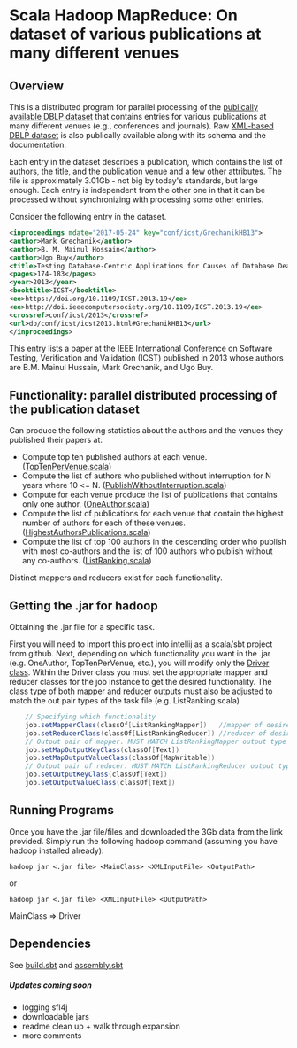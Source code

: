 # Scala Hadoop MapReduce: On dataset of various publications at many different venues
## Overview
This is a distributed program for parallel processing of the [publically available DBLP dataset](https://dblp.uni-trier.de) that contains entries for various publications at many different venues (e.g., conferences and journals). Raw [XML-based DBLP dataset](https://dblp.uni-trier.de/xml) is also publically available along with its schema and the documentation.

Each entry in the dataset describes a publication, which contains the list of authors, the title, and the publication venue and a few other attributes. The file is approximately 3.01Gb - not big by today's standards, but large enough. Each entry is independent from the other one in that it can be processed without synchronizing with processing some other entries.

Consider the following entry in the dataset.
```xml
<inproceedings mdate="2017-05-24" key="conf/icst/GrechanikHB13">
<author>Mark Grechanik</author>
<author>B. M. Mainul Hossain</author>
<author>Ugo Buy</author>
<title>Testing Database-Centric Applications for Causes of Database Deadlocks.</title>
<pages>174-183</pages>
<year>2013</year>
<booktitle>ICST</booktitle>
<ee>https://doi.org/10.1109/ICST.2013.19</ee>
<ee>http://doi.ieeecomputersociety.org/10.1109/ICST.2013.19</ee>
<crossref>conf/icst/2013</crossref>
<url>db/conf/icst/icst2013.html#GrechanikHB13</url>
</inproceedings>
```

This entry lists a paper at the IEEE International Conference on Software Testing, Verification and Validation (ICST) published in 2013 whose authors are B.M. Mainul Hussain, Mark Grechanik, and Ugo Buy. 


## Functionality: parallel distributed processing of the publication dataset
Can produce the following statistics about the authors and the venues they published their papers at. 

- Compute top ten published authors at each venue. 
([TopTenPerVenue.scala](./src/main/scala/TopTenPerVenue.scala))
- Compute the list of authors who published without interruption for N years where 10 <= N.
([PublishWithoutInterruption.scala](./src/main/scala/PublishWithoutInterruption.scala))
- Compute for each venue produce the list of publications that contains only one author.
([OneAuthor.scala](./src/main/scala/OneAuthor.scala))
- Compute the list of publications for each venue that contain the highest number of authors for each of these venues.
([HighestAuthorsPublications.scala](./src/main/scala/HighestAuthorsPublications.scala)) 
- Compute the list of top 100 authors in the descending order who publish with most co-authors and the list of 100 authors who publish without any co-authors. 
([ListRanking.scala](./src/main/scala/ListRanking.scala))

Distinct mappers and reducers exist for each functionality.

## Getting the .jar for hadoop
Obtaining the .jar file for a specific task.

First you will need to import this project into intellij as a scala/sbt project from github. Next, depending 
on which functionality you want in the .jar (e.g. OneAuthor, TopTenPerVenue, etc.), you will modify only the [Driver class](./src/main/scala/Driver.scala).
Within the Driver class you must set the appropriate mapper and reducer classes for the job instance to get the desired functionality. 
The class type of both mapper and reducer outputs must also be adjusted to match the out pair types of the task file (e.g. ListRanking.scala)
```scala
    // Specifying which functionality
    job.setMapperClass(classOf[ListRankingMapper])   //mapper of desired functionality
    job.setReducerClass(classOf[ListRankingReducer]) //reducer of desired functionality
    // Output pair of mapper. MUST MATCH ListRankingMapper output type
    job.setMapOutputKeyClass(classOf[Text])
    job.setMapOutputValueClass(classOf[MapWritable])
    // Output pair of reducer. MUST MATCH ListRankingReducer output type
    job.setOutputKeyClass(classOf[Text])
    job.setOutputValueClass(classOf[Text])
```


## Running Programs
Once you have the .jar file/files and downloaded the 3Gb data from the link provided. Simply run 
the following hadoop command (assuming you have hadoop installed already):

```
hadoop jar <.jar file> <MainClass> <XMLInputFile> <OutputPath>
```

or 

```
hadoop jar <.jar file> <XMLInputFile> <OutputPath>
```

MainClass => Driver


## Dependencies
See [build.sbt](./build.sbt) and [assembly.sbt](./project/assembly.sbt)


##### Updates coming soon
- logging sfl4j
- downloadable jars
- readme clean up + walk through expansion
- more comments

